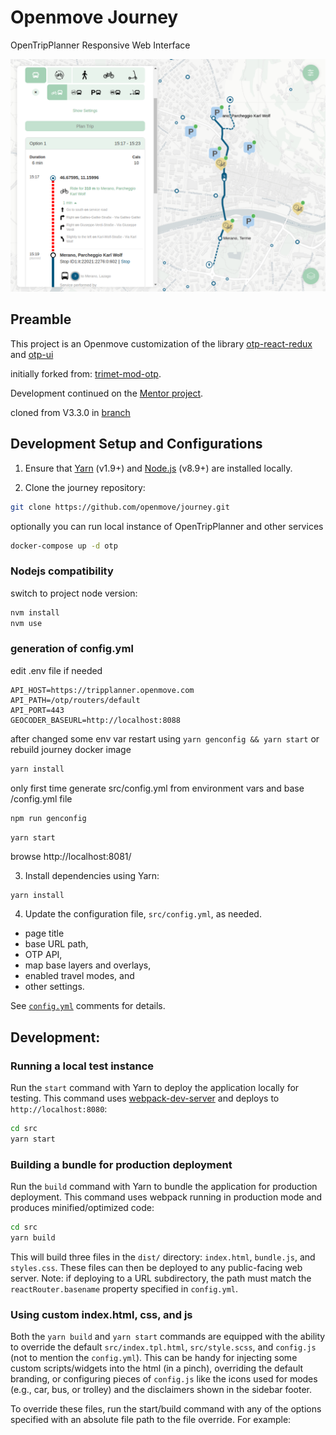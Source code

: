 
# Openmove Journey

OpenTripPlanner Responsive Web Interface

![journey web app](docs/images/multi_modal_bike_ride.png)


## Preamble

This project is an Openmove customization of the library [otp-react-redux](https://github.com/opentripplanner/otp-react-redux) and [otp-ui](https://github.com/opentripplanner/otp-ui)

initially forked from: [trimet-mod-otp](https://github.com/ibi-group/trimet-mod-otp).

Development continued on the [Mentor project](https://github.com/noi-techpark/odh-mentor-otp).

cloned from V3.3.0 in [branch](https://github.com/openmove/odh-mentor-otp/tree/journey)

## Development Setup and Configurations

1. Ensure that [Yarn](https://yarnpkg.com/en/) (v1.9+) and [Node.js](https://nodejs.org/en/) (v8.9+) are installed locally.

2. Clone the journey repository:

```bash
git clone https://github.com/openmove/journey.git
```

optionally you   can run local instance of OpenTripPlanner and other services
```bash
docker-compose up -d otp
```

### Nodejs compatibility

switch to project node version:

```bash
nvm install
nvm use
```

### generation of config.yml

edit .env file if needed
```
API_HOST=https://tripplanner.openmove.com
API_PATH=/otp/routers/default
API_PORT=443
GEOCODER_BASEURL=http://localhost:8088
```

after changed some env var restart using ```yarn genconfig && yarn start``` or rebuild journey docker image

```bash
yarn install
```

only first time generate src/config.yml from environment vars and base /config.yml file
```bash
npm run genconfig
```

```
yarn start
```

browse http://localhost:8081/


3. Install dependencies using Yarn:

```bash
yarn install
```

4. Update the configuration file, `src/config.yml`, as needed.

- page title
- base URL path,
- OTP API,
- map base layers and overlays,
- enabled travel modes, and
- other settings.

See [`config.yml`](./config.yml) comments for details.

## Development:

### Running a local test instance

Run the `start` command with Yarn to deploy the application locally for testing. This command uses [webpack-dev-server](https://github.com/webpack/webpack-dev-server) and deploys to `http://localhost:8080`:

```bash
cd src
yarn start
```

### Building a bundle for production deployment

Run the `build` command with Yarn to bundle the application for production deployment. This command uses webpack running in production mode and produces minified/optimized code:

```bash
cd src
yarn build
```

This will build three files in the `dist/` directory: `index.html`, `bundle.js`, and `styles.css`. These files can then be deployed to any public-facing web server. Note: if deploying to a URL subdirectory, the path must match the `reactRouter.basename` property specified in `config.yml`.

### Using custom index.html, css, and js

Both the `yarn build` and `yarn start` commands are equipped with the ability to override the default `src/index.tpl.html`, `src/style.scss`, and `config.js` (not to mention the `config.yml`). This can be handy for injecting some custom scripts/widgets into the html (in a pinch), overriding the default branding, or configuring pieces of `config.js` like the icons used for modes (e.g., car, bus, or trolley) and the disclaimers shown in the sidebar footer.

To override these files, run the start/build command with any of the options specified with an absolute file path to the file override. For example:
